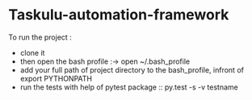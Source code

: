 # Taskulu-automation-framework

To run the project : 
 - clone it 
 - then open the bash profile :->   open ~/.bash_profile
 - add your full path of project directory to the bash_profile, infront of export PYTHONPATH
 - run the tests with help of pytest package :: py.test -s -v testname
